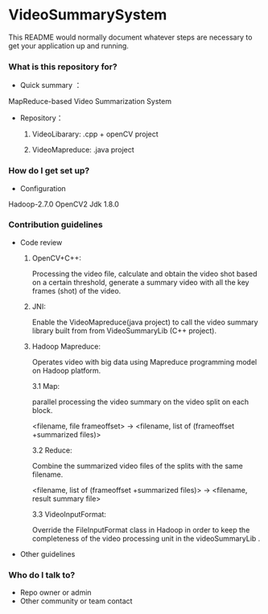 # VideoSummarySystem
This README would normally document whatever steps are necessary to get your application up and running.

### What is this repository for? ###

* Quick summary ：

MapReduce-based Video Summarization System

* Repository：

    1.  VideoLibarary:  .cpp + openCV project

    1.  VideoMapreduce:  .java project


### How do I get set up? ###

* Configuration 

Hadoop-2.7.0 
OpenCV2
Jdk 1.8.0

### Contribution guidelines ###

* Code review

    1. OpenCV+C++: 

        Processing the video file, calculate and obtain the video shot based on a certain threshold, generate a summary video with all the key frames (shot) of the video.

    1. JNI:

        Enable the VideoMapreduce(java project) to call the video summary library built from from VideoSummaryLib (C++ project).

    1. Hadoop Mapreduce: 

        Operates video with big data using Mapreduce programming model on Hadoop platform.

        3.1 Map: 

        parallel processing the video summary on the video split on each block.

        <filename, file frameoffset> -> <filename, list of (frameoffset +summarized files)>

        3.2 Reduce:

        Combine the summarized video files of the splits with the same filename.

        <filename, list of (frameoffset +summarized files)> -> <filename, result summary file>

        3.3 VideoInputFormat:

        Override the FileInputFormat class in Hadoop in order to keep the completeness of the video processing unit in the videoSummaryLib .


* Other guidelines

### Who do I talk to? ###

* Repo owner or admin
* Other community or team contact
